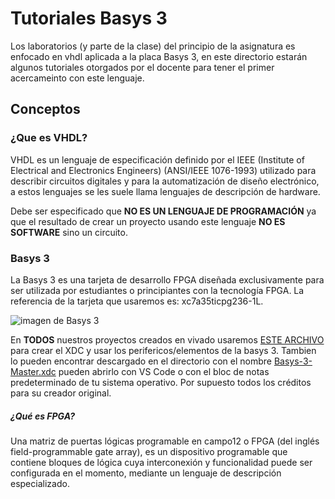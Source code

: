 # Tutoriales Basys 3

Los laboratorios (y parte de la clase) del principio de la asignatura es enfocado en vhdl aplicada a la placa Basys 3, en este directorio estarán algunos tutoriales otorgados por el docente para tener el primer acercameinto con este lenguaje.

## Conceptos 

### ¿Que es VHDL?

VHDL es un lenguaje de especificación definido por el IEEE (Institute of Electrical and Electronics Engineers) (ANSI/IEEE 1076-1993) utilizado para describir circuitos digitales y para la automatización de diseño electrónico, a estos lenguajes se les suele llama lenguajes de descripción de hardware. 

Debe ser especificado que **NO ES UN LENGUAJE DE PROGRAMACIÓN** ya que el resultado de crear un proyecto usando este lenguaje **NO ES SOFTWARE** sino un circuito. 

### Basys 3 

La Basys 3 es una tarjeta de desarrollo FPGA diseñada exclusivamente para ser utilizada por estudiantes o principiantes con la tecnología FPGA. La referencia de la tarjeta que usaremos es: xc7a35ticpg236-1L.

![imagen de Basys 3](https://i0.wp.com/suconel.com/wp-content/uploads/Basys3.jpg?fit=1000%2C755&ssl=1)

En **TODOS** nuestros proyectos creados en vivado usaremos [ESTE ARCHIVO](https://github.com/Digilent/Basys3/blob/master/Projects/XADC_Demo/src/constraints/Basys3_Master.xdc) para crear el XDC y usar los perifericos/elementos de la basys 3. Tambien lo pueden encontrar descargado en el directorio con el nombre [Basys-3-Master.xdc](https://github.com/AdrianGuerra46/Monitorias_ElectronicaDigital/blob/main/00-TutorialesBasys3/Basys-3-Master.xdc) pueden abrirlo con VS Code o con el bloc de notas predeterminado de tu sistema operativo. Por supuesto todos los créditos para su creador original. 

##### ¿Qué es FPGA?

Una matriz de puertas lógicas programable en campo1​2​ o FPGA (del inglés field-programmable gate array), es un dispositivo programable que contiene bloques de lógica cuya interconexión y funcionalidad puede ser configurada en el momento, mediante un lenguaje de descripción especializado.
